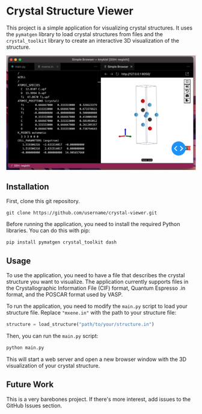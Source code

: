  # Crystal Structure Viewer

This project is a simple application for visualizing crystal structures. It uses the `pymatgen` library to load crystal structures from files and the `crystal_toolkit` library to create an interactive 3D visualization of the structure.

![demo](image.png)

## Installation

First, clone this git repository.

```
git clone https://github.com/username/crystal-viewer.git
```
Before running the application, you need to install the required Python libraries. You can do this with pip:

```
pip install pymatgen crystal_toolkit dash
```

## Usage

To use the application, you need to have a file that describes the crystal structure you want to visualize. The application currently supports files in the Crystallographic Information File (CIF) format, Quantum Espresso .in format, and the POSCAR format used by VASP.

To run the application, you need to modify the `main.py` script to load your structure file. Replace `"mxene.in"` with the path to your structure file:

```python
structure = load_structure("path/to/your/structure.in")
```

Then, you can run the `main.py` script:

```bash
python main.py
```

This will start a web server and open a new browser window with the 3D visualization of your crystal structure.

## Future Work

This is a very barebones project. If there's more interest, add issues to the GitHub Issues section.